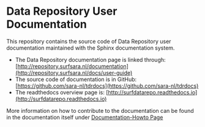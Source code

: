 # Data Repository User Documentation
This repository contains the source code of Data Repository user documentation maintained with the Sphinx documentation system.

- The Data Repository documentation page is linked through: [http://repository.surfsara.nl/documentation](http://repository.surfsara.nl/docs/user-guide)
- The source code of documentation is in GitHub: [https://github.com/sara-nl/tdrdocs](https://github.com/sara-nl/tdrdocs)
- The readthedocs overview page is: [http://surfdatarepo.readthedocs.io](http://surfdatarepo.readthedocs.io)

More information on how to contribute to the documentation can be found in the documentation itself under [Documentation-Howto Page](http://surfdatarepo.readthedocs.io/en/latest/Pages/documentation-howto.html)
